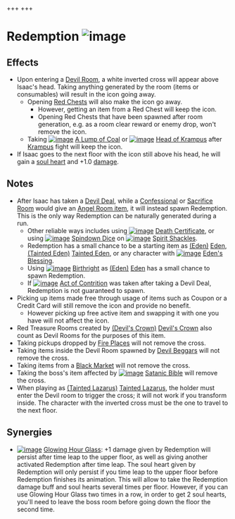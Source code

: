 +++
+++

 # Redemption ![image](/image/Redemption.png) 


Effects
---------


* Upon entering a [Devil Room](/wiki/Devil_Room "Devil Room"), a white inverted cross will appear above Isaac's head. Taking anything generated by the room (items or consumables) will result in the icon going away.
	+ Opening [Red Chests](/wiki/Red_Chest "Red Chest") will also make the icon go away.
		- However, getting an item from a Red Chest will keep the icon.
		- Opening Red Chests that have been spawned after room generation, e.g. as a room clear reward or enemy drop, won't remove the icon.
	+ Taking [![image](/image/A_Lump_of_Coal.png)](/wiki/A_Lump_of_Coal "A Lump of Coal") [A Lump of Coal](/wiki/A_Lump_of_Coal "A Lump of Coal") or [![image](/image/Head_of_Krampus.png)](/wiki/Head_of_Krampus "Head of Krampus") [Head of Krampus](/wiki/Head_of_Krampus "Head of Krampus") after [Krampus](/wiki/Krampus "Krampus") fight will keep the icon.
* If Isaac goes to the next floor with the icon still above his head, he will gain a [soul heart](/wiki/Health#Soul_Hearts "Health") and +1.0 [damage](/wiki/Damage "Damage").


Notes
-------


* After Isaac has taken a [Devil Deal](/wiki/Devil_Room#Deals_with_the_Devil "Devil Room"), while a [Confessional](/wiki/Machines#Confessional "Machines") or [Sacrifice Room](/wiki/Sacrifice_Room "Sacrifice Room") would give an [Angel Room item](/wiki/Angel_Room_(Item_Pool) "Angel Room (Item Pool)"), it will instead spawn Redemption. This is the only way Redemption can be naturally generated during a run.
	+ Other reliable ways includes using [![image](/image/Death_Certificate.png)](/wiki/Death_Certificate "Death Certificate") [Death Certificate](/wiki/Death_Certificate "Death Certificate"), or using [![image](/image/Spindown_Dice.png)](/wiki/Spindown_Dice "Spindown Dice") [Spindown Dice](/wiki/Spindown_Dice "Spindown Dice") on [![image](/image/Spirit_Shackles.png)](/wiki/Spirit_Shackles "Spirit Shackles") [Spirit Shackles](/wiki/Spirit_Shackles "Spirit Shackles").
	+ Redemption has a small chance to be a starting item as  [(Eden)](/wiki/Eden "Eden") [Eden](/wiki/Eden "Eden"),  [(Tainted Eden)](/wiki/Tainted_Eden "Tainted Eden") [Tainted Eden](/wiki/Tainted_Eden "Tainted Eden"), or any character with [![image](/image/Eden%27s_Blessing.png)](/wiki/Eden%27s_Blessing "Eden's Blessing") [Eden's Blessing](/wiki/Eden%27s_Blessing "Eden's Blessing").
	+ Using [![image](/image/Birthright.png)](/wiki/Birthright "Birthright") [Birthright](/wiki/Birthright "Birthright") as  [(Eden)](/wiki/Eden "Eden") [Eden](/wiki/Eden "Eden") has a small chance to spawn Redemption.
	+ If [![image](/image/Act_of_Contrition.png)](/wiki/Act_of_Contrition "Act of Contrition") [Act of Contrition](/wiki/Act_of_Contrition "Act of Contrition") was taken after taking a Devil Deal, Redemption is not guaranteed to spawn.
* Picking up items made free through usage of items such as Coupon or a Credit Card will still remove the icon and provide no benefit.
	+ However picking up free active item and swapping it with one you have will not affect the icon.
* Red Treasure Rooms created by [(Devil's Crown)](/wiki/Devil%27s_Crown "Devil's Crown") [Devil's Crown](/wiki/Devil%27s_Crown "Devil's Crown") also count as Devil Rooms for the purposes of this item.
* Taking pickups dropped by [Fire Places](/wiki/Fire_Places "Fire Places") will not remove the cross.
* Taking items inside the Devil Room spawned by [Devil Beggars](/wiki/Devil_Beggar "Devil Beggar") will not remove the cross.
* Taking items from a [Black Market](/wiki/Black_Market "Black Market") will not remove the cross.
* Taking the boss's item affected by [![image](/image/Satanic_Bible.png)](/wiki/Satanic_Bible "Satanic Bible") [Satanic Bible](/wiki/Satanic_Bible "Satanic Bible") will remove the cross.
* When playing as  [(Tainted Lazarus)](/wiki/Tainted_Lazarus "Tainted Lazarus") [Tainted Lazarus](/wiki/Tainted_Lazarus "Tainted Lazarus"), the holder must enter the Devil room to trigger the cross; it will not work if you transform inside. The character with the inverted cross must be the one to travel to the next floor.


Synergies
-----------


* [![image](/image/Glowing_Hour_Glass.png)](/wiki/Glowing_Hour_Glass "Glowing Hour Glass") [Glowing Hour Glass](/wiki/Glowing_Hour_Glass "Glowing Hour Glass"): +1 damage given by Redemption will persist after time leap to the upper floor, as well as giving another activated Redemption after time leap. The soul heart given by Redemption will only persist if you time leap to the upper floor before Redemption finishes its animation. This will allow to take the Redemption damage buff and soul hearts several times per floor. However, if you can use Glowing Hour Glass two times in a row, in order to get 2 soul hearts, you'll need to leave the boss room before going down the floor the second time.


